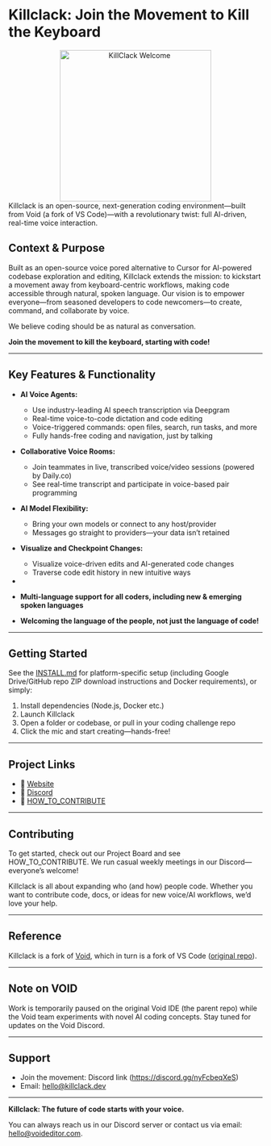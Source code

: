 # Killclack: Join the Movement to Kill the Keyboard
<div align="center">
	<img
		src="Contents/Resources/app/assets/killclack-welcome.png"
	 	alt="KillClack Welcome"
		width="300"
	 	height="300"
	/>
	
</div>Killclack is an open-source, next-generation coding environment—built from Void (a fork of VS Code)—with a revolutionary twist: full AI-driven, real-time voice interaction.

## Context & Purpose

Built as an open-source voice pored alternative to Cursor for AI-powered codebase exploration and editing, Killclack extends the mission: to kickstart a movement away from keyboard-centric workflows, making code accessible through natural, spoken language. Our vision is to empower everyone—from seasoned developers to code newcomers—to create, command, and collaborate by voice.

We believe coding should be as natural as conversation.

**Join the movement to kill the keyboard, starting with code!**

---

## Key Features & Functionality

- **AI Voice Agents:**
  - Use industry-leading AI speech transcription via Deepgram
  - Real-time voice-to-code dictation and code editing
  - Voice-triggered commands: open files, search, run tasks, and more
  - Fully hands-free coding and navigation, just by talking

- **Collaborative Voice Rooms:**
  - Join teammates in live, transcribed voice/video sessions (powered by Daily.co)
  - See real-time transcript and participate in voice-based pair programming

- **AI Model Flexibility:**
  - Bring your own models or connect to any host/provider
  - Messages go straight to providers—your data isn’t retained

- **Visualize and Checkpoint Changes:**
  - Visualize voice-driven edits and AI-generated code changes
  - Traverse code edit history in new intuitive ways

-

  - **Multi-language support for all coders, including new & emerging spoken languages**
  - **Welcoming the language of the people, not just the language of code!**

---

## Getting Started

See the [INSTALL.md](INSTALL.md) for platform-specific setup (including Google Drive/GitHub repo ZIP download instructions and Docker requirements), or simply:

1. Install dependencies (Node.js, Docker etc.)
2. Launch Killclack
3. Open a folder or codebase, or pull in your coding challenge repo
4. Click the mic and start creating—hands-free!

---

## Project Links

- 🧭 [Website](www.killclack.dev)
- 👋 [Discord](https://discord.gg/nyFcbeqXeS)
- 📄 [HOW_TO_CONTRIBUTE](HOW_TO_CONTRIBUTE.md)

---

## Contributing

To get started, check out our Project Board and see HOW_TO_CONTRIBUTE. We run casual weekly meetings in our Discord—everyone’s welcome!

Killclack is all about expanding who (and how) people code. Whether you want to contribute code, docs, or ideas for new voice/AI workflows, we’d love your help.

---

## Reference

Killclack is a fork of [Void](https://github.com/voideditor/void), which in turn is a fork of VS Code ([original repo](https://github.com/microsoft/vscode)). 

---

## Note on VOID

Work is temporarily paused on the original Void IDE (the parent repo) while the Void team experiments with novel AI coding concepts. Stay tuned for updates on the Void Discord.

---

## Support

- Join the movement: Discord link (https://discord.gg/nyFcbeqXeS)
- Email: hello@killclack.dev

---

**Killclack: The future of code starts with your voice.**




You can always reach us in our Discord server or contact us via email: hello@voideditor.com.
